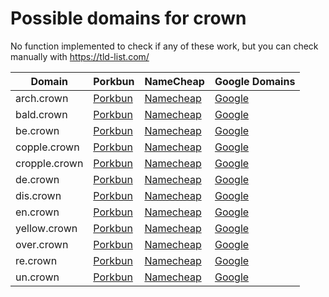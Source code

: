 # Possible domains for crown

No function implemented to check if any of these work, but you can check manually with https://tld-list.com/

| Domain | Porkbun | NameCheap | Google Domains |
|---|---|---|---|
| arch.crown | [Porkbun](https://porkbun.com/checkout/search?prb=e814663da1&tlds=&idnLanguage=&search=search&q=arch.crown) | [Namecheap](https://www.namecheap.com/domains/registration/results/?domain=arch.crown) | [Google](https://domains.google.com/registrar/search?searchTerm=arch.crown) |
| bald.crown | [Porkbun](https://porkbun.com/checkout/search?prb=e814663da1&tlds=&idnLanguage=&search=search&q=bald.crown) | [Namecheap](https://www.namecheap.com/domains/registration/results/?domain=bald.crown) | [Google](https://domains.google.com/registrar/search?searchTerm=bald.crown) |
| be.crown | [Porkbun](https://porkbun.com/checkout/search?prb=e814663da1&tlds=&idnLanguage=&search=search&q=be.crown) | [Namecheap](https://www.namecheap.com/domains/registration/results/?domain=be.crown) | [Google](https://domains.google.com/registrar/search?searchTerm=be.crown) |
| copple.crown | [Porkbun](https://porkbun.com/checkout/search?prb=e814663da1&tlds=&idnLanguage=&search=search&q=copple.crown) | [Namecheap](https://www.namecheap.com/domains/registration/results/?domain=copple.crown) | [Google](https://domains.google.com/registrar/search?searchTerm=copple.crown) |
| cropple.crown | [Porkbun](https://porkbun.com/checkout/search?prb=e814663da1&tlds=&idnLanguage=&search=search&q=cropple.crown) | [Namecheap](https://www.namecheap.com/domains/registration/results/?domain=cropple.crown) | [Google](https://domains.google.com/registrar/search?searchTerm=cropple.crown) |
| de.crown | [Porkbun](https://porkbun.com/checkout/search?prb=e814663da1&tlds=&idnLanguage=&search=search&q=de.crown) | [Namecheap](https://www.namecheap.com/domains/registration/results/?domain=de.crown) | [Google](https://domains.google.com/registrar/search?searchTerm=de.crown) |
| dis.crown | [Porkbun](https://porkbun.com/checkout/search?prb=e814663da1&tlds=&idnLanguage=&search=search&q=dis.crown) | [Namecheap](https://www.namecheap.com/domains/registration/results/?domain=dis.crown) | [Google](https://domains.google.com/registrar/search?searchTerm=dis.crown) |
| en.crown | [Porkbun](https://porkbun.com/checkout/search?prb=e814663da1&tlds=&idnLanguage=&search=search&q=en.crown) | [Namecheap](https://www.namecheap.com/domains/registration/results/?domain=en.crown) | [Google](https://domains.google.com/registrar/search?searchTerm=en.crown) |
| yellow.crown | [Porkbun](https://porkbun.com/checkout/search?prb=e814663da1&tlds=&idnLanguage=&search=search&q=yellow.crown) | [Namecheap](https://www.namecheap.com/domains/registration/results/?domain=yellow.crown) | [Google](https://domains.google.com/registrar/search?searchTerm=yellow.crown) |
| over.crown | [Porkbun](https://porkbun.com/checkout/search?prb=e814663da1&tlds=&idnLanguage=&search=search&q=over.crown) | [Namecheap](https://www.namecheap.com/domains/registration/results/?domain=over.crown) | [Google](https://domains.google.com/registrar/search?searchTerm=over.crown) |
| re.crown | [Porkbun](https://porkbun.com/checkout/search?prb=e814663da1&tlds=&idnLanguage=&search=search&q=re.crown) | [Namecheap](https://www.namecheap.com/domains/registration/results/?domain=re.crown) | [Google](https://domains.google.com/registrar/search?searchTerm=re.crown) |
| un.crown | [Porkbun](https://porkbun.com/checkout/search?prb=e814663da1&tlds=&idnLanguage=&search=search&q=un.crown) | [Namecheap](https://www.namecheap.com/domains/registration/results/?domain=un.crown) | [Google](https://domains.google.com/registrar/search?searchTerm=un.crown) |
